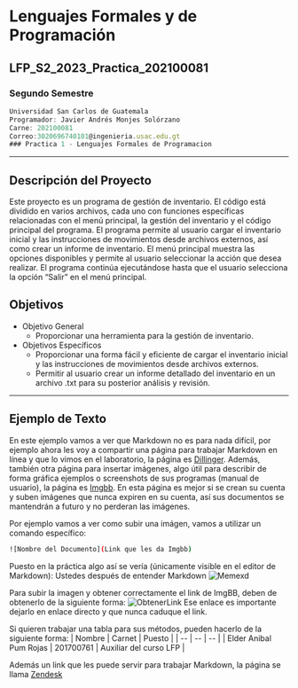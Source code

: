 # Lenguajes Formales y de Programación
## LFP_S2_2023_Practica_202100081
### Segundo Semestre
```js
Universidad San Carlos de Guatemala
Programador: Javier Andrés Monjes Solórzano 
Carne: 202100081
Correo:3020696740101@ingenieria.usac.edu.gt
### Practica 1 - Lenguajes Formales de Programacion
```
---
## Descripción del Proyecto
Este proyecto es un programa de gestión de inventario. El código está dividido en varios archivos, cada uno con funciones específicas relacionadas con el menú principal, la gestión del inventario y el código principal del programa. El programa permite al usuario cargar el inventario inicial y las instrucciones de movimientos desde archivos externos, así como crear un informe de inventario. El menú principal muestra las opciones disponibles y permite al usuario seleccionar la acción que desea realizar. El programa continúa ejecutándose hasta que el usuario selecciona la opción “Salir” en el menú principal.

## Objetivos
* Objetivo General
    * Proporcionar una herramienta para la gestión de inventario.
* Objetivos Específicos
    * Proporcionar una forma fácil y eficiente de cargar el inventario inicial y las instrucciones de movimientos desde archivos externos.
    * Permitir al usuario crear un informe detallado del inventario en un archivo .txt para su posterior análisis y revisión.

---
## Ejemplo de Texto
En este ejemplo vamos a ver que Markdown no es para nada difícil, por ejemplo ahora les voy a compartir una página para trabajar Markdown en línea y que lo vimos en el laboratorio, la página es [Dillinger](https://dillinger.io).
Además, también otra página para insertar imágenes, algo útil para describir de forma gráfica ejemplos o screenshots de sus programas (manual de usuario), la página es [Imgbb](https://imgbb.com). En esta página es mejor si se crean su cuenta y suben imágenes que nunca expiren en su cuenta, así sus documentos se mantendrán a futuro y no perderan las imágenes.

Por ejemplo vamos a ver como subir una imágen, vamos a utilizar un comando específico:
```sh
![Nombre del Documento](Link que les da Imgbb)
```

Puesto en la práctica algo así se vería (únicamente visible en el editor de Markdown):
Ustedes después de entender Markdown
![Memexd](https://i.ibb.co/NVC05Vg/imagen-2023-06-13-180933125.png)

Para subir la imagen y obtener correctamente el link de ImgBB, deben de obtenerlo de la siguiente forma:
![ObtenerLink](https://i.ibb.co/fdZZ1Dj/imagen-2023-06-13-181103204.png)
Ese enlace es importante dejarlo en enlace directo y que nunca caduque el link.

Si quieren trabajar una tabla para sus métodos, pueden hacerlo de la siguiente forma:
| Nombre             | Carnet | Puesto | 
| --                    | -- | -- |
| Elder Anibal Pum Rojas    | 201700761  | Auxiliar del curso LFP |

Además un link que les puede servir para trabajar Markdown, la página se llama [Zendesk](https://support.zendesk.com/hc/es/articles/4408846544922-Uso-de-Markdown-para-el-formato-de-texto#topic_xqx_mvc_43__row_ppv_wln_1n)